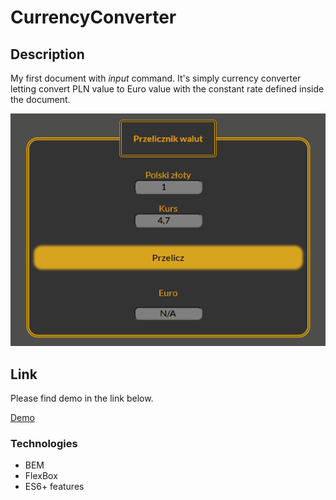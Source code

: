 # CurrencyConverter

## Description

My first document with *input* command.
It's simply currency converter letting convert PLN value to Euro value with the constant rate defined inside the document.

![SampleOfAction](images/CurrencyConverter.gif)

## Link

Please find demo in the link below.

[Demo](https://marti2929.github.io/CurrencyConverter/)

### Technologies
- BEM
- FlexBox
- ES6+ features
